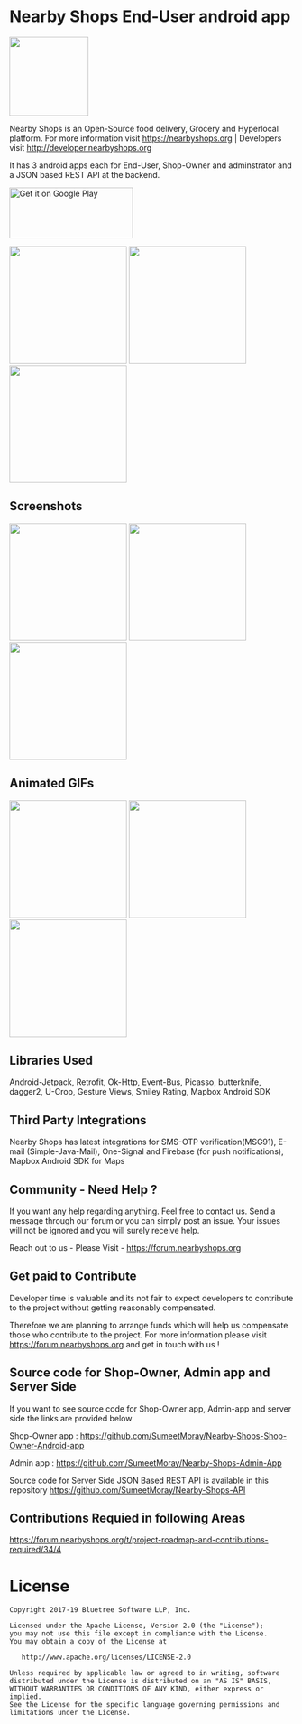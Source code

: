 Nearby Shops End-User android app
====================================


<img src="https://i1.wp.com/nearbyshops.org/wp-content/uploads/2018/12/Untitled-design-e1545575054544.png" width="140"> 

Nearby Shops is an Open-Source food delivery, Grocery and Hyperlocal platform. 
For more information visit https://nearbyshops.org | Developers visit http://developer.nearbyshops.org

It has 3 android apps each for End-User, Shop-Owner and adminstrator and a JSON based REST API at the backend. 


<a href="https://play.google.com/store/apps/details?id=org.nearbyshops.enduserappnew"><img class="alignnone" src="https://play.google.com/intl/en_us/badges/images/generic/en_badge_web_generic.png" alt="Get it on Google Play" width="219" height="90" /></a>




<img src="https://github.com/SumeetMoray/Nearby-Shops-End-User-Android-app/blob/master/media/items_new_compressed.gif" width="208">   <img src="https://github.com/SumeetMoray/Nearby-Shops-End-User-Android-app/blob/master/media/orders_compressed.gif" width="208">   <img src="https://github.com/SumeetMoray/Nearby-Shops-End-User-Android-app/blob/master/media/shops_compressed.gif" width="208"> 




Screenshots
-----------------

<img src="https://nearbyshops.org/images/3.png" width="208">   <img src="https://nearbyshops.org/images/5.png" width="208">   <img src="https://nearbyshops.org/images/6.png" width="208">

Animated GIFs
---------------

<img src="https://nearbyshops.org/images/gifs/items_new_compressed.gif" width="208">   <img src="https://nearbyshops.org/images/gifs/shops_compressed.gif" width="208">   
<img src="https://nearbyshops.org/images/gifs/orders_compressed.gif" width="208"> 




Libraries Used
---------------

Android-Jetpack, Retrofit, Ok-Http, Event-Bus, Picasso, butterknife, dagger2, U-Crop, Gesture Views, Smiley Rating, Mapbox Android SDK


Third Party Integrations
-------------------------

Nearby Shops has latest integrations for SMS-OTP verification(MSG91), E-mail (Simple-Java-Mail), One-Signal and Firebase (for push notifications), Mapbox Android SDK for Maps


Community - Need Help ? 
------------------------

If you want any help regarding anything. Feel free to contact us. Send a message through our forum or you can simply post an issue. Your issues will not be ignored and you will surely receive help. 

Reach out to us - Please Visit - https://forum.nearbyshops.org

Get paid to Contribute
--------------------------

Developer time is valuable and its not fair to expect developers to contribute to the project without getting reasonably compensated. 

Therefore we are planning to arrange funds which will help us compensate those who contribute to the project. For more information please visit https://forum.nearbyshops.org and get in touch with us !


Source code for Shop-Owner, Admin app and Server Side
-------------------------------------------------------
If you want to see source code for Shop-Owner app, Admin-app and server side the links are provided below

Shop-Owner app : https://github.com/SumeetMoray/Nearby-Shops-Shop-Owner-Android-app

Admin app : https://github.com/SumeetMoray/Nearby-Shops-Admin-App

Source code for Server Side JSON Based REST API is available in this repository https://github.com/SumeetMoray/Nearby-Shops-API



Contributions Requied in following Areas 
-------------------------------------------

https://forum.nearbyshops.org/t/project-roadmap-and-contributions-required/34/4



License
=======

    Copyright 2017-19 Bluetree Software LLP, Inc.

    Licensed under the Apache License, Version 2.0 (the "License");
    you may not use this file except in compliance with the License.
    You may obtain a copy of the License at

       http://www.apache.org/licenses/LICENSE-2.0

    Unless required by applicable law or agreed to in writing, software
    distributed under the License is distributed on an "AS IS" BASIS,
    WITHOUT WARRANTIES OR CONDITIONS OF ANY KIND, either express or implied.
    See the License for the specific language governing permissions and
    limitations under the License.

